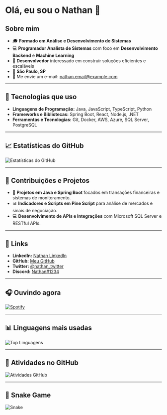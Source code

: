 # Olá, eu sou o Nathan 👋

## Sobre mim
- 🎓 **Formado em Análise e Desenvolvimento de Sistemas**
- 💻 **Programador Analista de Sistemas** com foco em **Desenvolvimento Backend** e **Machine Learning**
- 🚀 **Desenvolvedor** interessado em construir soluções eficientes e escaláveis
- 📍 **São Paulo, SP**
- 📧 Me envie um e-mail: [nathan.email@example.com](mailto:nathan.email@example.com)

---

## 🔧 Tecnologias que uso

- **Linguagens de Programação:** Java, JavaScript, TypeScript, Python
- **Frameworks e Bibliotecas:** Spring Boot, React, Node.js, .NET
- **Ferramentas e Tecnologias:** Git, Docker, AWS, Azure, SQL Server, PostgreSQL

---

## 📈 Estatísticas do GitHub

![Estatísticas do GitHub](https://github-readme-stats.vercel.app/api?username=nathan&show_icons=true&hide_title=true&count_private=true&hide=prs)

---

## 🚀 Contribuições e Projetos

- 💼 **Projetos em Java e Spring Boot** focados em transações financeiras e sistemas de monitoramento.
- 📊 **Indicadores e Scripts em Pine Script** para análise de mercados e sinais de negociação.
- 💻 **Desenvolvimento de APIs e Integrações** com Microsoft SQL Server e RESTful APIs.

---

## 📌 Links

- **LinkedIn:** [Nathan LinkedIn](https://www.linkedin.com/in/nathan/)
- **GitHub:** [Meu GitHub](https://github.com/nathan)
- **Twitter:** [@nathan_twitter](https://twitter.com/nathan_twitter)
- **Discord:** [Nathan#1234](https://discord.com/users/nathan#1234)

---

## 🎧 Ouvindo agora

[![Spotify](https://spotify-link-to-your-current-song-image.com)](https://open.spotify.com/user/spotifyuser)

---

## 📊 Linguagens mais usadas

![Top Linguagens](https://github-readme-stats.vercel.app/api/top-langs/?username=nathan&langs_count=10&layout=compact)

---

## 📅 Atividades no GitHub

![Atividades GitHub](https://github-readme-activity-graph.cyclic.app/graph?username=nathan&theme=github)

---

## 🐍 Snake Game

![Snake](https://github.com/nathan/nathan/blob/main/github-snake.svg)
